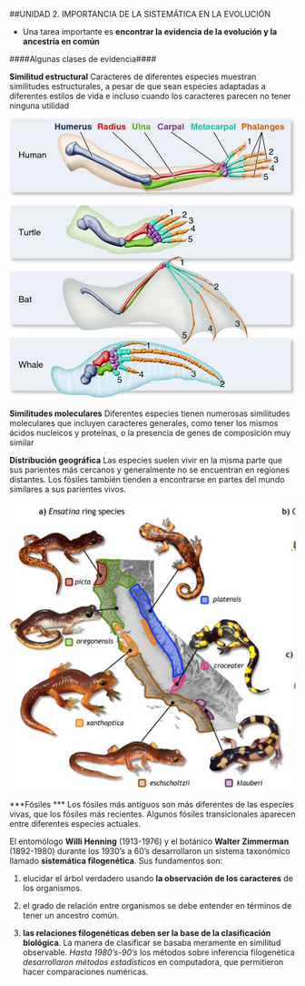 ##UNIDAD 2. IMPORTANCIA DE LA SISTEMÁTICA EN LA EVOLUCIÓN

- Una tarea importante es **encontrar la evidencia de la evolución y la ancestría en común**

####Algunas clases de evidencia####

**Similitud estructural**
Caracteres de diferentes especies muestran similitudes estructurales, a pesar de que sean especies adaptadas a diferentes estilos de vida e incluso cuando los caracteres parecen no tener ninguna utilidad

![honology.jpeg](honology.jpeg)

**Similitudes moleculares**
Diferentes especies tienen numerosas similitudes moleculares que incluyen caracteres generales, como tener los mismos ácidos nucleicos y proteínas, o la presencia de genes de composición muy similar

**Distribución geográfica**
Las especies suelen vivir en la misma parte que sus parientes más cercanos y generalmente no se encuentran en regiones distantes. Los fósiles también tienden a encontrarse en partes del mundo similares a sus parientes vivos.

![geogra.png](geogra.png)

***Fósiles ***
Los fósiles más antiguos son más diferentes de las especies vivas, que los fósiles más recientes. Algunos fósiles transicionales aparecen entre diferentes especies actuales.


El entomólogo **Willi Henning** (1913-1976) y el botánico **Walter Zimmerman** (1892-1980) durante los 1930’s a 60’s desarrollaron un sistema taxonómico llamado **sistemática filogenética**. Sus fundamentos son: 

1) elucidar el árbol verdadero usando **la observación de los caracteres** de los organismos. 

2) el grado de relación entre organismos se debe entender en términos de tener un ancestro común. 

3) **las relaciones filogenéticas deben ser la base de la clasificación biológica**. La manera de clasificar se basaba meramente en similitud observable. *Hasta 1980’s-90’s* los métodos sobre inferencia filogenética *desarrollaron métodos estadísticos* en computadora, que permitieron hacer comparaciones numéricas.
